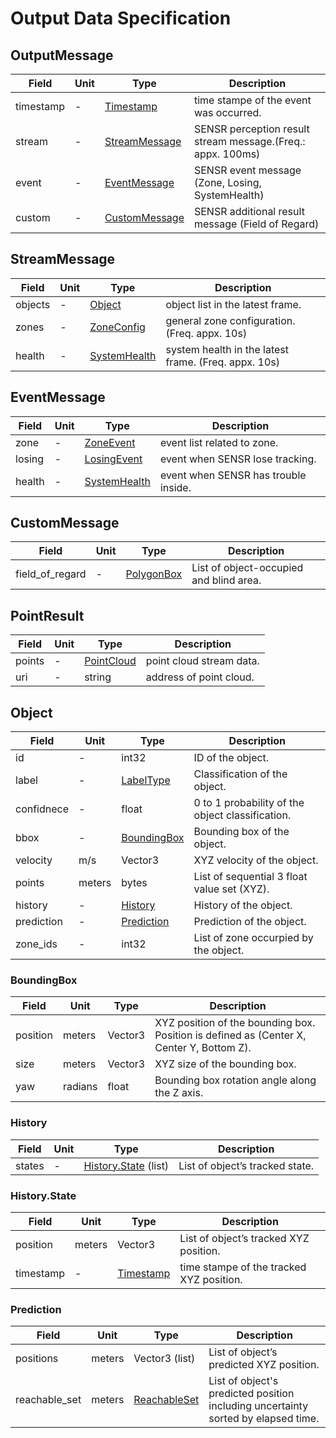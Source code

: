 # Output Data Specification

## OutputMessage

Field | Unit | Type | Description
--- | --- | --- | ---
timestamp | - | [Timestamp](https://developers.google.com/protocol-buffers/docs/reference/csharp/class/google/protobuf/well-known-types/timestamp) | time stampe of the event was occurred.
stream | - | [StreamMessage](#streammessage) | SENSR perception result stream message.(Freq.: appx. 100ms)
event | - | [EventMessage](#eventmessage) | SENSR event message (Zone, Losing, SystemHealth)
custom | - | [CustomMessage](#custommessage) | SENSR additional result message (Field of Regard)

## StreamMessage

Field | Unit | Type | Description
--- | --- | --- | ---
objects | - | [Object](#object) | object list in the latest frame.
zones | - | [ZoneConfig](https://github.com/seoulrobotics/sensr_proto/blob/master/output.proto) | general zone configuration. (Freq. appx. 10s) 
health | - | [SystemHealth](https://github.com/seoulrobotics/sensr_proto/blob/master/output.proto) | system health in the latest frame. (Freq. appx. 10s) 

## EventMessage

Field | Unit | Type | Description
--- | --- | --- | ---
zone | - | [ZoneEvent](https://github.com/seoulrobotics/sensr_proto/blob/master/output.proto) | event list related to zone.
losing | - | [LosingEvent](https://github.com/seoulrobotics/sensr_proto/blob/master/output.proto) | event when SENSR lose tracking.
health | - | [SystemHealth](https://github.com/seoulrobotics/sensr_proto/blob/master/output.proto) | event when SENSR has trouble inside.

## CustomMessage

Field | Unit | Type | Description
--- | --- | --- | ---
field_of_regard | - | [PolygonBox](https://github.com/seoulrobotics/sensr_proto/blob/master/type.proto) | List of object-occupied and blind area.

## PointResult

Field | Unit | Type | Description
--- | --- | --- | ---
points | - | [PointCloud](https://github.com/seoulrobotics/sensr_proto/blob/master/point_cloud.proto) | point cloud stream data.
uri | - | string | address of point cloud.

## Object

Field | Unit | Type | Description
--- | --- | --- | ---
id | - | int32 | ID of the object.
label | - | [LabelType](https://github.com/seoulrobotics/sensr_proto/blob/master/type.proto) | Classification of the object.
confidnece | - | float | 0 to 1 probability of the object classification.
bbox | - | [BoundingBox](#boundingbox) | Bounding box of the object.
velocity | m/s | Vector3 | XYZ velocity of the object.
points | meters | bytes | List of sequential 3 float value set (XYZ).
history | - | [History](#history) | History of the object.
prediction | - | [Prediction](#prediction) | Prediction of the object.
zone_ids | - | int32 | List of zone occurpied by the object.

### BoundingBox

Field | Unit | Type | Description
--- | --- | --- | ---
position | meters | Vector3 | XYZ position of the bounding box. Position is defined as (Center X, Center Y, Bottom Z).
size | meters | Vector3 | XYZ size of the bounding box.
yaw | radians | float | Bounding box rotation angle along the Z axis.

### History

Field | Unit | Type | Description
--- | --- | --- | ---
states | - | [History.State](#history.state) (list) | List of object’s tracked state.

### History.State

Field | Unit | Type | Description
--- | --- | --- | ---
position | meters | Vector3 | List of object’s tracked XYZ position.
timestamp | - | [Timestamp](https://developers.google.com/protocol-buffers/docs/reference/csharp/class/google/protobuf/well-known-types/timestamp) | time stampe of the tracked XYZ position.

### Prediction

Field | Unit | Type | Description
--- | --- | --- | ---
positions | meters | Vector3 (list) | List of object’s predicted XYZ position.
reachable_set | meters | [ReachableSet](https://github.com/seoulrobotics/sensr_proto/blob/master/type.proto) | List of object's predicted position including uncertainty sorted by elapsed time.
